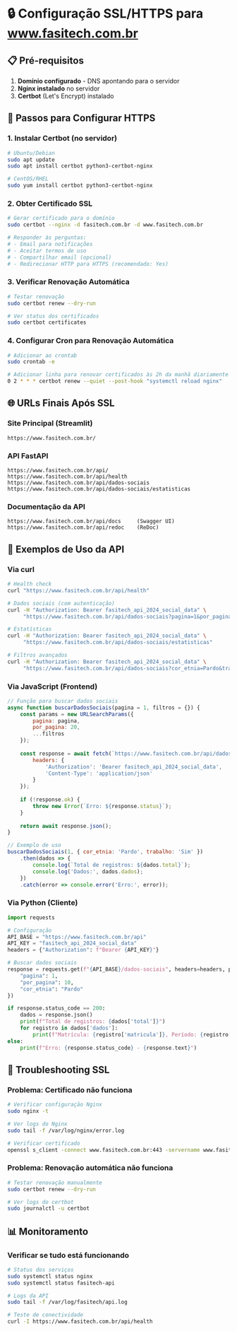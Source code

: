 # 🔒 Configuração SSL/HTTPS para www.fasitech.com.br

## 📋 Pré-requisitos

1. **Domínio configurado** - DNS apontando para o servidor
2. **Nginx instalado** no servidor
3. **Certbot** (Let's Encrypt) instalado

## 🚀 Passos para Configurar HTTPS

### 1. **Instalar Certbot (no servidor)**
```bash
# Ubuntu/Debian
sudo apt update
sudo apt install certbot python3-certbot-nginx

# CentOS/RHEL
sudo yum install certbot python3-certbot-nginx
```

### 2. **Obter Certificado SSL**
```bash
# Gerar certificado para o domínio
sudo certbot --nginx -d fasitech.com.br -d www.fasitech.com.br

# Responder às perguntas:
# - Email para notificações
# - Aceitar termos de uso
# - Compartilhar email (opcional)
# - Redirecionar HTTP para HTTPS (recomendado: Yes)
```

### 3. **Verificar Renovação Automática**
```bash
# Testar renovação
sudo certbot renew --dry-run

# Ver status dos certificados
sudo certbot certificates
```

### 4. **Configurar Cron para Renovação Automática**
```bash
# Adicionar ao crontab
sudo crontab -e

# Adicionar linha para renovar certificados às 2h da manhã diariamente
0 2 * * * certbot renew --quiet --post-hook "systemctl reload nginx"
```

## 🌐 URLs Finais Após SSL

### **Site Principal (Streamlit)**
```
https://www.fasitech.com.br/
```

### **API FastAPI**
```
https://www.fasitech.com.br/api/
https://www.fasitech.com.br/api/health
https://www.fasitech.com.br/api/dados-sociais
https://www.fasitech.com.br/api/dados-sociais/estatisticas
```

### **Documentação da API**
```
https://www.fasitech.com.br/api/docs     (Swagger UI)
https://www.fasitech.com.br/api/redoc    (ReDoc)
```

## 🧪 Exemplos de Uso da API

### **Via curl**
```bash
# Health check
curl "https://www.fasitech.com.br/api/health"

# Dados sociais (com autenticação)
curl -H "Authorization: Bearer fasitech_api_2024_social_data" \
     "https://www.fasitech.com.br/api/dados-sociais?pagina=1&por_pagina=10"

# Estatísticas
curl -H "Authorization: Bearer fasitech_api_2024_social_data" \
     "https://www.fasitech.com.br/api/dados-sociais/estatisticas"

# Filtros avançados
curl -H "Authorization: Bearer fasitech_api_2024_social_data" \
     "https://www.fasitech.com.br/api/dados-sociais?cor_etnia=Pardo&trabalho=Sim"
```

### **Via JavaScript (Frontend)**
```javascript
// Função para buscar dados sociais
async function buscarDadosSociais(pagina = 1, filtros = {}) {
    const params = new URLSearchParams({
        pagina: pagina,
        por_pagina: 20,
        ...filtros
    });
    
    const response = await fetch(`https://www.fasitech.com.br/api/dados-sociais?${params}`, {
        headers: {
            'Authorization': 'Bearer fasitech_api_2024_social_data',
            'Content-Type': 'application/json'
        }
    });
    
    if (!response.ok) {
        throw new Error(`Erro: ${response.status}`);
    }
    
    return await response.json();
}

// Exemplo de uso
buscarDadosSociais(1, { cor_etnia: 'Pardo', trabalho: 'Sim' })
    .then(dados => {
        console.log(`Total de registros: ${dados.total}`);
        console.log('Dados:', dados.dados);
    })
    .catch(error => console.error('Erro:', error));
```

### **Via Python (Cliente)**
```python
import requests

# Configuração
API_BASE = "https://www.fasitech.com.br/api"
API_KEY = "fasitech_api_2024_social_data"
headers = {"Authorization": f"Bearer {API_KEY}"}

# Buscar dados sociais
response = requests.get(f"{API_BASE}/dados-sociais", headers=headers, params={
    "pagina": 1,
    "por_pagina": 10,
    "cor_etnia": "Pardo"
})

if response.status_code == 200:
    dados = response.json()
    print(f"Total de registros: {dados['total']}")
    for registro in dados['dados']:
        print(f"Matrícula: {registro['matricula']}, Período: {registro['periodo']}")
else:
    print(f"Erro: {response.status_code} - {response.text}")
```

## 🔧 Troubleshooting SSL

### **Problema: Certificado não funciona**
```bash
# Verificar configuração Nginx
sudo nginx -t

# Ver logs do Nginx
sudo tail -f /var/log/nginx/error.log

# Verificar certificado
openssl s_client -connect www.fasitech.com.br:443 -servername www.fasitech.com.br
```

### **Problema: Renovação automática não funciona**
```bash
# Testar renovação manualmente
sudo certbot renew --dry-run

# Ver logs do certbot
sudo journalctl -u certbot
```

## 📊 Monitoramento

### **Verificar se tudo está funcionando**
```bash
# Status dos serviços
sudo systemctl status nginx
sudo systemctl status fasitech-api

# Logs da API
sudo tail -f /var/log/fasitech/api.log

# Teste de conectividade
curl -I https://www.fasitech.com.br/api/health
```